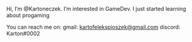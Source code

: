 Hi, I’m @Kartoneczek. I’m interested in GameDev.
I just started learning about progaming

You can reach me on:
gmail: kartofelekspioszek@gmail.com
discord: Karton#0002
